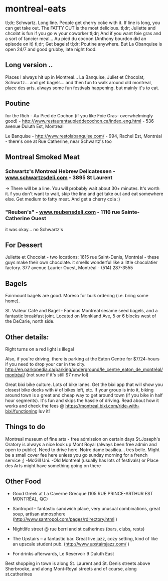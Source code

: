 # montreal-eats

tl;dr; Schwartz. Long line. People get cherry coke with it. If line is long, you can get take out. The FATTY CUT is the most delicious.
tl;dr; Juliette and chcolat is fun if you go w your coworker
tl;dr; And if you want foie gras and a sort of fancier meal... Au pied du cocoon (Anthony bourdon did an episode on it)
tl;dr; Get bagels! 
tl;dr; Poutine anywhere. But La Obanquise is open 24/7 and good grubby, late night food.

## Long version ..

Places I always hit up in Montreal... La Banquise, Juliet et Chocolat, Schwartz... and get bagels... and then fun to walk around old montreal, place des arts. always some fun festivals happening. but mainly it's to eat.

## Poutine
for the Rich - Au Pied de Cochon (if you like Foie Gras- overwhelmingly good) - http://www.restaurantaupieddecochon.ca/index_eng.html - 536 avenue Duluth Est, Montreal

Le Banquise - http://www.restolabanquise.com/ - 994, Rachel Est, Montréal - there's one at Rue Catherine, near Schwartz's too

## Montreal Smoked Meat
### Schwartz's Montreal Hebrew Delicatessen - www.schwartzsdeli.com - 3895 St Laurent
-> There will be a line. You will probably wait about 30+ minutes. It's worth it. f you don't want to wait, skip the line and get take out and eat somewhere else. Get medium to fatty meat. And get a cherry cola :)

### "Reuben's" - www.reubensdeli.com - 1116 rue Sainte-Catherine Ouest
it was okay... no Schwartz's


## For Dessert
Juliette et Chocolat - two locations:
1615 rue Saint-Denis, Montréal - these guys make their own chocolate. it smells wonderful like a little chocolatier factory.
377 avenue Laurier Ouest, Montréal - (514) 287-3555‎

## Bagels
Fairmount bagels are good. Moreso for bulk ordering (i.e. bring some home).

St. Viateur Café and Bagel -  Famous Montreal sesame seed bagels, and a fantastic breakfast joint. Located on Monkland Ave, 5 or 6 blocks west of the DeCarie, north side.

## Other details:
Right turns on a red light is illegal

Also, if you're driving, there is parking at the Eaton Centre for $7/24-hours if you need to drop your car in the city. http://en.parkopedia.ca/parking/underground/le_centre_eaton_de_montréal/montréal/ (not sure if it's still $7 now lol)

Great bixi bike culture. Lots of bike lanes. Get the bixi app that will show you closest bike docks with # of bikes left, etc. If your group is into it, biking around town is a great and cheap way to get around town (if you bike in half hour segments). It's fun and skips the hassle of driving. Read about how it works and check the fees @ https://montreal.bixi.com/ride-with-bixi/functioning luv it!

## Things to do
Montreal museum of fine arts - free admission on certain days
St.Joseph's Oratory is always a nice look up
Mont Royal (always been free admin and open to public). Need to drive here.
Notre dame basilica... tres belle. Might be a small cover fee here unless you go sunday morning for a french service ;)
-McGill Uni.
-Old Montreal (usually has lots of festivals) or Place des Arts might have something going on there

## Other Food
- Good Greek at La Caverne Grecque (105 RUE PRINCE-ARTHUR EST MONTRÉAL, QC)
- Santropol – fantastic sandwich place, very unusual combinations, great soup, artisan atmosphere (http://www.santropol.com/pages/rdirectory.html )
- Nightlife street @ rue berri and st catherines (bars, clubs, rests)

- The Upstairs – a fantastic bar. Great live jazz, cozy setting, kind of like an upscale student pub. (http://www.upstairsjazz.com/ )

- For drinks afterwards, Le Reservoir 9 Duluth East

Best shopping in town is along St. Laurent and St. Denis streets above Sherbrooke, and along Mont-Royal streets and of course, along st.catherines
